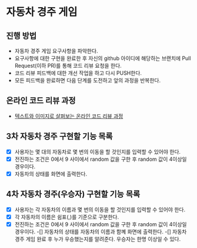 # 자동차 경주 게임
## 진행 방법
* 자동차 경주 게임 요구사항을 파악한다.
* 요구사항에 대한 구현을 완료한 후 자신의 github 아이디에 해당하는 브랜치에 Pull Request(이하 PR)를 통해 코드 리뷰 요청을 한다.
* 코드 리뷰 피드백에 대한 개선 작업을 하고 다시 PUSH한다.
* 모든 피드백을 완료하면 다음 단계를 도전하고 앞의 과정을 반복한다.

## 온라인 코드 리뷰 과정
* [텍스트와 이미지로 살펴보는 온라인 코드 리뷰 과정](https://github.com/next-step/nextstep-docs/tree/master/codereview)

## 3차 자동차 경주 구현할 기능 목록
-[x] 사용자는 몇 대의 자동차로 몇 번의 이동을 할 것인지를 입력할 수 있어야 한다.
-[x] 전진하는 조건은 0에서 9 사이에서 random 값을 구한 후 random 값이 4이상일 경우이다.
-[x] 자동차의 상태를 화면에 출력한다.

## 4차 자동차 경주(우승자) 구현할 기능 목록
-[x] 사용자는 각 자동차의 이름과 몇 번의 이동을 할 것인지를 입력할 수 있어야 한다.
-[x] 각 자동차의 이름은 쉼표(,)를 기준으로 구분한다.
-[x] 전진하는 조건은 0에서 9 사이에서 random 값을 구한 후 random 값이 4이상일 경우이다.
-[] 자동차의 상태를 자동차의 이름과 함꼐 화면에 출력한다.
-[] 자동차 경주 게임 완료 후 누가 우승했는지를 알려준다. 우승자는 한명 이상일 수 있다.
